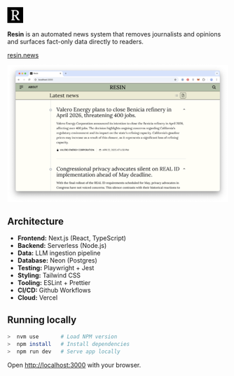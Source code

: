 <img src="src/app/icon.png" width="36px">

**Resin** is an automated news system that removes journalists and opinions and surfaces fact-only data directly to readers.

[resin.news](https://resin.news)

<img src="src/app/assets/preview.png">

## Architecture

- **Frontend:** Next.js (React, TypeScript)
- **Backend:** Serverless (Node.js)
- **Data:** LLM ingestion pipeline
- **Database:** Neon (Postgres)
- **Testing:** Playwright + Jest
- **Styling:** Tailwind CSS
- **Tooling:** ESLint + Prettier
- **CI/CD:** Github Workflows
- **Cloud:** Vercel

## Running locally

```bash
>  nvm use       # Load NPM version
>  npm install   # Install dependencies
>  npm run dev   # Serve app locally
```

Open [http://localhost:3000](http://localhost:3000) with your browser.
